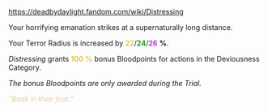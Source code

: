 https://deadbydaylight.fandom.com/wiki/Distressing

<p>Your horrifying emanation strikes at a supernaturally long distance.
<p>Your Terror Radius  is increased by <span class="clr" style="color: #e8c252;"><b>22</b></span>/<span class="clr" style="color: #199b1e;"><b>24</b></span>/<span class="clr" style="color: #ac3ee3;"><b>26</b></span> <b>%</b>.
</p><p><i>Distressing</i> grants <b><span class="clr clr2" style="color: #e8c252 ;">100 %</span></b> bonus Bloodpoints  for actions in the Deviousness  Category.
</p><p><i>The bonus Bloodpoints are only awarded during the Trial.</i>
</p><p><i><span class="clr clr9" style="color: #e7cda2 ;">"Bask in their fear."</span></i>
</p>
</p>